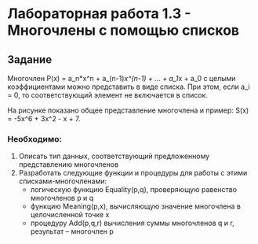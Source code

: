 # Лабораторная работа 1.3 - Многочлены с помощью списков

## Задание

Многочлен P(x) = a_n*x^n + a_(n-1)*x^(n-1) + ... + a_1*x + a_0 с целыми коэффициентами можно представить в виде списка. При этом, если a_i = 0, то соответствующий элемент не включается в список.

На рисунке показано общее представление многочлена и пример: S(x) = -5x^6 + 3x^2 - x + 7.

### Необходимо:

1. Описать тип данных, соответствующий предложенному представлению многочленов
2. Разработать следующие функции и процедуры для работы с этими списками-многочленами:
   - логическую функцию Equality(p,q), проверяющую равенство многочленов p и q
   - функцию Meaning(p,x), вычисляющую значение многочлена в целочисленной точке x
   - процедуру Add(p,q,r) вычисления суммы многочленов q и r, результат – многочлен p